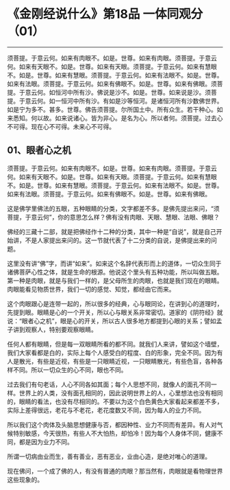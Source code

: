 # 《金刚经说什么》第18品 一体同观分（01）

------

须菩提。于意云何。如来有肉眼不。如是。世尊。如来有肉眼。须菩提。于意云何。如来有天眼不。如是。世尊。如来有天眼。须菩提。于意云何。如来有慧眼不。如是。世尊。如来有慧眼。须菩提。于意云何。如来有法眼不。如是。世尊。如来有法眼。须菩提。于意云何。如来有佛眼不。如是。世尊。如来有佛眼。须菩提。于意云何。如恒河中所有沙。佛说是沙不。如是。世尊。如来说是沙。须菩提。于意云何。如一恒河中所有沙。有如是沙等恒河。是诸恒河所有沙数佛世界。如是宁为多不。甚多。世尊。佛告须菩提。尔所国土中。所有众生。若干种心。如来悉知。何以故。如来说诸心。皆为非心。是名为心。所以者何。须菩提。过去心不可得。现在心不可得。未来心不可得。

## 01、眼者心之机

须菩提。于意云何。如来有肉眼不。如是。世尊。如来有肉眼。须菩提。于意云何。如来有天眼不。如是。世尊。如来有天眼。须菩提。于意云何。如来有慧眼不。如是。世尊。如来有慧眼。须菩提。于意云何。如来有法眼不。如是。世尊。如来有法眼。须菩提。于意云何。如来有佛眼不。如是。世尊。如来有佛眼。

这是佛学里佛法的五眼，五种眼睛的分类，文字都差不多。是佛先提出来问，“须菩提，于意云何”，你的意思怎么样？佛有没有肉眼、天眼、慧眼、法眼、佛眼？

佛经的三藏十二部，就是把佛经作十二种的分类，其中一种是“自说”，就是自己开始讲，不是人家提出来问的。这一节就代表了十二分类的自说，是佛提出来的问题。

这里没有讲“佛”字，而讲“如来”。如来这个名辞代表形而上的道体，一切众生同于诸佛菩萨心性之体，就是生命的根源。他说这个里头有五种功能，所以叫做五眼。第一种是肉眼，就是与我们一样的，是父母所生的肉眼，也就是我们现在的眼睛。肉眼能看见物质世界，我们一切的感觉、知觉，都经由它而来。

这个肉眼跟心是连带一起的，所以很多的经典，心与眼同论，在讲到心的道理时，先提到眼。眼睛是心的一个开关，所以心与眼关系非常密切。道家的《阴符经》就说：“眼者心之机”，眼是心的开关，所以古人很多地方都提到心眼的关系；譬如孟子讲到观察人，特别要观察眼睛。

任何人都有眼睛，但是每一双眼睛所看的都不同。就我们人来讲，譬如这个墙壁，我们大家看都是白的，实际上每个人感受白的程度、白的形象，完全不同。因为有人是散光，有些是近视，有些是一只眼睛近视，一只眼睛散光，有些色盲，各种各样不同。所以一切众生的心不同，眼也不同。

过去我们有句老话，人心不同各如其面；每个人思想不同，就像人的面孔不同一样。世界上的人类，没有面孔相同的，因此说明世界上的人，心里想法也没有相同的，眼睛的看法，也没有尽相同的。不要以为这个白色黄色大家看起来都差不多，实际上差得很远，老花与不老花，老花度数又不同，因为每人的业力不同。

所以我们这个肉体及头脑思想健康与否，都因种性、业力不同而有差异。有人对气候特别敏感，今天很热，有些人不大怕热，却怕冷！因为每个人身体不同，健康不同，都是因为业力不同。

所谓一切病由业而生，善有善业，恶有恶业，业由心造，是绝对唯心的道理。

现在佛问，一个成了佛的人，有没有普通的肉眼？那当然有，肉眼就是看物理世界这些现象的。

